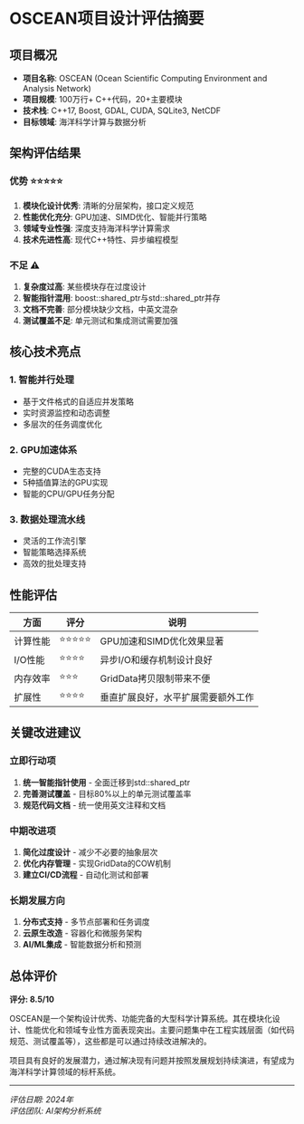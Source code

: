 # OSCEAN项目设计评估摘要

## 项目概况
- **项目名称**: OSCEAN (Ocean Scientific Computing Environment and Analysis Network)
- **项目规模**: 100万行+ C++代码，20+主要模块
- **技术栈**: C++17, Boost, GDAL, CUDA, SQLite3, NetCDF
- **目标领域**: 海洋科学计算与数据分析

## 架构评估结果

### 优势 ⭐⭐⭐⭐⭐
1. **模块化设计优秀**: 清晰的分层架构，接口定义规范
2. **性能优化充分**: GPU加速、SIMD优化、智能并行策略
3. **领域专业性强**: 深度支持海洋科学计算需求
4. **技术先进性高**: 现代C++特性、异步编程模型

### 不足 ⚠️
1. **复杂度过高**: 某些模块存在过度设计
2. **智能指针混用**: boost::shared_ptr与std::shared_ptr并存
3. **文档不完善**: 部分模块缺少文档，中英文混杂
4. **测试覆盖不足**: 单元测试和集成测试需要加强

## 核心技术亮点

### 1. 智能并行处理
- 基于文件格式的自适应并发策略
- 实时资源监控和动态调整
- 多层次的任务调度优化

### 2. GPU加速体系
- 完整的CUDA生态支持
- 5种插值算法的GPU实现
- 智能的CPU/GPU任务分配

### 3. 数据处理流水线
- 灵活的工作流引擎
- 智能策略选择系统
- 高效的批处理支持

## 性能评估

| 方面 | 评分 | 说明 |
|------|------|------|
| 计算性能 | ⭐⭐⭐⭐⭐ | GPU加速和SIMD优化效果显著 |
| I/O性能 | ⭐⭐⭐⭐ | 异步I/O和缓存机制设计良好 |
| 内存效率 | ⭐⭐⭐ | GridData拷贝限制带来不便 |
| 扩展性 | ⭐⭐⭐⭐ | 垂直扩展良好，水平扩展需要额外工作 |

## 关键改进建议

### 立即行动项
1. **统一智能指针使用** - 全面迁移到std::shared_ptr
2. **完善测试覆盖** - 目标80%以上的单元测试覆盖率
3. **规范代码文档** - 统一使用英文注释和文档

### 中期改进项
1. **简化过度设计** - 减少不必要的抽象层次
2. **优化内存管理** - 实现GridData的COW机制
3. **建立CI/CD流程** - 自动化测试和部署

### 长期发展方向
1. **分布式支持** - 多节点部署和任务调度
2. **云原生改造** - 容器化和微服务架构
3. **AI/ML集成** - 智能数据分析和预测

## 总体评价

**评分: 8.5/10**

OSCEAN是一个架构设计优秀、功能完备的大型科学计算系统。其在模块化设计、性能优化和领域专业性方面表现突出。主要问题集中在工程实践层面（如代码规范、测试覆盖等），这些都是可以通过持续改进解决的。

项目具有良好的发展潜力，通过解决现有问题并按照发展规划持续演进，有望成为海洋科学计算领域的标杆系统。

---
*评估日期: 2024年*  
*评估团队: AI架构分析系统* 